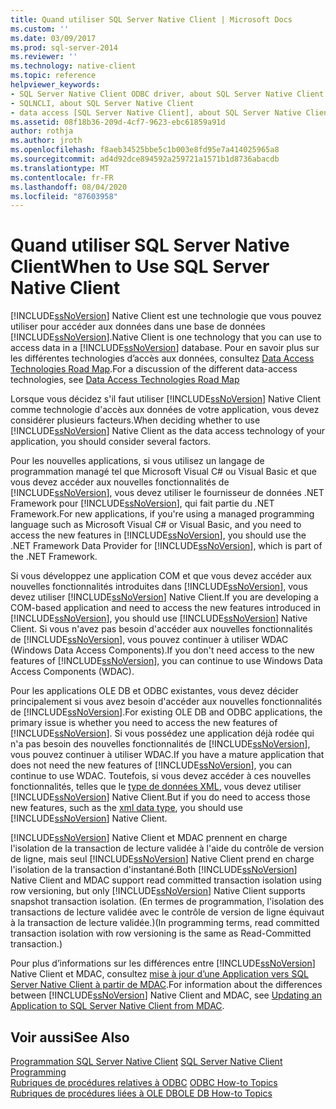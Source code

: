 ```yaml
---
title: Quand utiliser SQL Server Native Client | Microsoft Docs
ms.custom: ''
ms.date: 03/09/2017
ms.prod: sql-server-2014
ms.reviewer: ''
ms.technology: native-client
ms.topic: reference
helpviewer_keywords:
- SQL Server Native Client ODBC driver, about SQL Server Native Client ODBC driver
- SQLNCLI, about SQL Server Native Client
- data access [SQL Server Native Client], about SQL Server Native Client
ms.assetid: 08f18b36-209d-4cf7-9623-ebc61859a91d
author: rothja
ms.author: jroth
ms.openlocfilehash: f8aeb34525bbe5c1b003e8fd95e7a414025965a8
ms.sourcegitcommit: ad4d92dce894592a259721a1571b1d8736abacdb
ms.translationtype: MT
ms.contentlocale: fr-FR
ms.lasthandoff: 08/04/2020
ms.locfileid: "87603958"
---
```

# <a name="when-to-use-sql-server-native-client"></a><span data-ttu-id="af108-102">Quand utiliser SQL Server Native Client</span><span class="sxs-lookup"><span data-stu-id="af108-102">When to Use SQL Server Native Client</span></span>
  [!INCLUDE[ssNoVersion](../../includes/ssnoversion-md.md)] <span data-ttu-id="af108-103">Native Client est une technologie que vous pouvez utiliser pour accéder aux données dans une base de données [!INCLUDE[ssNoVersion](../../includes/ssnoversion-md.md)].</span><span class="sxs-lookup"><span data-stu-id="af108-103">Native Client is one technology that you can use to access data in a [!INCLUDE[ssNoVersion](../../includes/ssnoversion-md.md)] database.</span></span>  <span data-ttu-id="af108-104">Pour en savoir plus sur les différentes technologies d’accès aux données, consultez [Data Access Technologies Road Map](https://go.microsoft.com/fwlink/?LinkID=179186).</span><span class="sxs-lookup"><span data-stu-id="af108-104">For a discussion of the different data-access technologies, see [Data Access Technologies Road Map](https://go.microsoft.com/fwlink/?LinkID=179186)</span></span>  
  
 <span data-ttu-id="af108-105">Lorsque vous décidez s'il faut utiliser [!INCLUDE[ssNoVersion](../../includes/ssnoversion-md.md)] Native Client comme technologie d'accès aux données de votre application, vous devez considérer plusieurs facteurs.</span><span class="sxs-lookup"><span data-stu-id="af108-105">When deciding whether to use [!INCLUDE[ssNoVersion](../../includes/ssnoversion-md.md)] Native Client as the data access technology of your application, you should consider several factors.</span></span>  
  
 <span data-ttu-id="af108-106">Pour les nouvelles applications, si vous utilisez un langage de programmation managé tel que Microsoft Visual C# ou Visual Basic et que vous devez accéder aux nouvelles fonctionnalités de [!INCLUDE[ssNoVersion](../../includes/ssnoversion-md.md)], vous devez utiliser le fournisseur de données .NET Framework pour [!INCLUDE[ssNoVersion](../../includes/ssnoversion-md.md)], qui fait partie du .NET Framework.</span><span class="sxs-lookup"><span data-stu-id="af108-106">For new applications, if you're using a managed programming language such as Microsoft Visual C# or Visual Basic, and you need to access the new features in [!INCLUDE[ssNoVersion](../../includes/ssnoversion-md.md)], you should use the .NET Framework Data Provider for [!INCLUDE[ssNoVersion](../../includes/ssnoversion-md.md)], which is part of the .NET Framework.</span></span>  
  
 <span data-ttu-id="af108-107">Si vous développez une application COM et que vous devez accéder aux nouvelles fonctionnalités introduites dans [!INCLUDE[ssNoVersion](../../includes/ssnoversion-md.md)], vous devez utiliser [!INCLUDE[ssNoVersion](../../includes/ssnoversion-md.md)] Native Client.</span><span class="sxs-lookup"><span data-stu-id="af108-107">If you are developing a COM-based application and need to access the new features introduced in [!INCLUDE[ssNoVersion](../../includes/ssnoversion-md.md)], you should use [!INCLUDE[ssNoVersion](../../includes/ssnoversion-md.md)] Native Client.</span></span> <span data-ttu-id="af108-108">Si vous n'avez pas besoin d'accéder aux nouvelles fonctionnalités de [!INCLUDE[ssNoVersion](../../includes/ssnoversion-md.md)], vous pouvez continuer à utiliser WDAC (Windows Data Access Components).</span><span class="sxs-lookup"><span data-stu-id="af108-108">If you don't need access to the new features of [!INCLUDE[ssNoVersion](../../includes/ssnoversion-md.md)], you can continue to use Windows Data Access Components (WDAC).</span></span>  
  
 <span data-ttu-id="af108-109">Pour les applications OLE DB et ODBC existantes, vous devez décider principalement si vous avez besoin d'accéder aux nouvelles fonctionnalités de [!INCLUDE[ssNoVersion](../../includes/ssnoversion-md.md)].</span><span class="sxs-lookup"><span data-stu-id="af108-109">For existing OLE DB and ODBC applications, the primary issue is whether you need to access the new features of [!INCLUDE[ssNoVersion](../../includes/ssnoversion-md.md)].</span></span> <span data-ttu-id="af108-110">Si vous possédez une application déjà rodée qui n'a pas besoin des nouvelles fonctionnalités de [!INCLUDE[ssNoVersion](../../includes/ssnoversion-md.md)], vous pouvez continuer à utiliser WDAC.</span><span class="sxs-lookup"><span data-stu-id="af108-110">If you have a mature application that does not need the new features of [!INCLUDE[ssNoVersion](../../includes/ssnoversion-md.md)], you can continue to use WDAC.</span></span> <span data-ttu-id="af108-111">Toutefois, si vous devez accéder à ces nouvelles fonctionnalités, telles que le [type de données XML](/sql/t-sql/xml/xml-transact-sql), vous devez utiliser [!INCLUDE[ssNoVersion](../../includes/ssnoversion-md.md)] Native Client.</span><span class="sxs-lookup"><span data-stu-id="af108-111">But if you do need to access those new features, such as the [xml data type](/sql/t-sql/xml/xml-transact-sql), you should use [!INCLUDE[ssNoVersion](../../includes/ssnoversion-md.md)] Native Client.</span></span>  
  
 <span data-ttu-id="af108-112">[!INCLUDE[ssNoVersion](../../includes/ssnoversion-md.md)] Native Client et MDAC prennent en charge l'isolation de la transaction de lecture validée à l'aide du contrôle de version de ligne, mais seul [!INCLUDE[ssNoVersion](../../includes/ssnoversion-md.md)] Native Client prend en charge l'isolation de la transaction d'instantané.</span><span class="sxs-lookup"><span data-stu-id="af108-112">Both [!INCLUDE[ssNoVersion](../../includes/ssnoversion-md.md)] Native Client and MDAC support read committed transaction isolation using row versioning, but only [!INCLUDE[ssNoVersion](../../includes/ssnoversion-md.md)] Native Client supports snapshot transaction isolation.</span></span> <span data-ttu-id="af108-113">(En termes de programmation, l'isolation des transactions de lecture validée avec le contrôle de version de ligne équivaut à la transaction de lecture validée.)</span><span class="sxs-lookup"><span data-stu-id="af108-113">(In programming terms, read committed transaction isolation with row versioning is the same as Read-Committed transaction.)</span></span>  
  
 <span data-ttu-id="af108-114">Pour plus d’informations sur les différences entre [!INCLUDE[ssNoVersion](../../includes/ssnoversion-md.md)] Native Client et MDAC, consultez [mise à jour d’une Application vers SQL Server Native Client à partir de MDAC](../../relational-databases/native-client/applications/updating-an-application-to-sql-server-native-client-from-mdac.md).</span><span class="sxs-lookup"><span data-stu-id="af108-114">For information about the differences between [!INCLUDE[ssNoVersion](../../includes/ssnoversion-md.md)] Native Client and MDAC, see [Updating an Application to SQL Server Native Client from MDAC](../../relational-databases/native-client/applications/updating-an-application-to-sql-server-native-client-from-mdac.md).</span></span>  
  
## <a name="see-also"></a><span data-ttu-id="af108-115">Voir aussi</span><span class="sxs-lookup"><span data-stu-id="af108-115">See Also</span></span>  
 <span data-ttu-id="af108-116">[Programmation SQL Server Native Client](../../relational-databases/native-client/sql-server-native-client-programming.md) </span><span class="sxs-lookup"><span data-stu-id="af108-116">[SQL Server Native Client Programming](../../relational-databases/native-client/sql-server-native-client-programming.md) </span></span>  
 <span data-ttu-id="af108-117">[Rubriques de procédures relatives à ODBC](../native-client-odbc-how-to/odbc-how-to-topics.md) </span><span class="sxs-lookup"><span data-stu-id="af108-117">[ODBC How-to Topics](../native-client-odbc-how-to/odbc-how-to-topics.md) </span></span>  
 [<span data-ttu-id="af108-118">Rubriques de procédures liées à OLE DB</span><span class="sxs-lookup"><span data-stu-id="af108-118">OLE DB How-to Topics</span></span>](../native-client-ole-db-how-to/ole-db-how-to-topics.md)  
  
  
